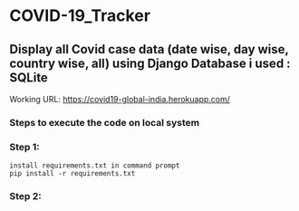 # COVID-19_Tracker

Display all Covid case data (date wise, day wise, country wise, all) using Django
Database i used : SQLite <br>
---
Working URL:  https://covid19-global-india.herokuapp.com/

### Steps to execute the code on local system

### Step 1:
    install requirements.txt in command prompt
    pip install -r requirements.txt
### Step 2:
